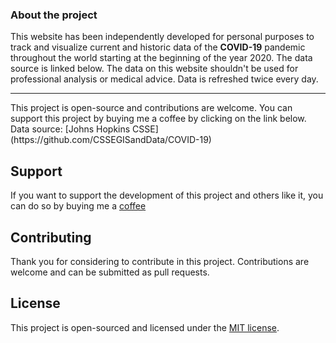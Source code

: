 ### About the project

This website has been independently developed for personal purposes to track and visualize current and historic data of the **COVID-19** pandemic throughout the world starting at the beginning of the year 2020. The data source is linked below. 
The data on this website shouldn't be used for professional analysis or medical advice.
Data is refreshed twice every day.
<hr>
This project is open-source and contributions are welcome.
You can support this project by buying me a coffee by clicking on the link below.
Data source: [Johns Hopkins CSSE](https://github.com/CSSEGISandData/COVID-19)

## Support

If you want to support the development of this project and others like it, you can do so by buying me a [coffee](https://www.buymeacoffee.com/nagylaszlo)

## Contributing

Thank you for considering to contribute in this project. Contributions are welcome and can be submitted as pull requests.

## License

This project is open-sourced and licensed under the [MIT license](https://opensource.org/licenses/MIT).
